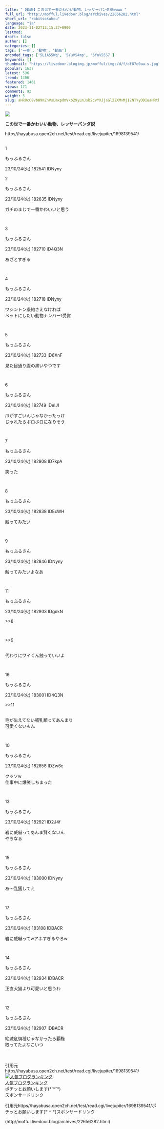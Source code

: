 ```yaml
---
title: "【動画】この世で一番かわいい動物、レッサーパンダ説wwww "
full_url: "http://mofful.livedoor.blog/archives/22656282.html"
short_url: "rabitsokuhou"
language: "ja"
date: 2023-11-02T12:15:27+0900
lastmod: 
draft: false
author: []
categories: []
tags: ['一番', '動物', '動画']
encoded_tags: ['5LiA55Wq', '5YuV54mp', '5YuV55S7']
keywords: []
thumbnail: "https://livedoor.blogimg.jp/mofful/imgs/d/f/df87e0aa-s.jpg"
popular: 1637
latest: 596
trend: 1406
featured: 1461
views: 171
comments: 93
weight: 5
slug: aHR0cC8vbW9mZnVsLmxpdmVkb29yLmJsb2cvYXJjaGl2ZXMvMjI2NTYyODIuaHRtbA==
---
```


![](https://livedoor.blogimg.jp/mofful/imgs/d/f/df87e0aa-s.jpg)

<div><p><b><p>この世で一番かわいい動物、レッサーパンダ説</p></b> https//hayabusa.open2ch.net/test/read.cgi/livejupiter/1698139541/</p><p class='t_h'><br>1 <p>もっふるさん</p> <p> 23/10/24(火) 182541 IDNyny</p></p><p class='t_h'>2 <p>もっふるさん</p> <p> 23/10/24(火) 182635 IDNyny</p></p> <p class='t_b'> ガチのまじで一番かわいいと思う </p><br> <p class='t_h'>3 <p>もっふるさん</p> <p> 23/10/24(火) 182710 ID4Q3N</p></p> <p class='t_b'> あざとすぎる </p><br> <p class='t_h'>4 <p>もっふるさん</p> <p> 23/10/24(火) 182718 IDNyny</p></p> <p class='t_b'> ワシントン条約さえなければ<br>ペットにしたい動物ナンバー1受賞 </p><br> <p class='t_h'>5 <p>もっふるさん</p> <p> 23/10/24(火) 182733 ID6XnF</p></p> <p class='t_b'> 見た目通り腹の黒いやつです </p><br> <p class='t_h'>6 <p>もっふるさん</p> <p> 23/10/24(火) 182749 IDelJI</p></p> <p class='t_b'> 爪がすごいんじゃなかったっけ<br>じゃれたらボロボロになりそう </p><br> <p class='t_h'>7 <p>もっふるさん</p> <p> 23/10/24(火) 182808 ID7kpA</p></p> <p class='t_b'> 笑った </p><br> <p class='t_h'>8 <p>もっふるさん</p> <p> 23/10/24(火) 182838 IDEcWH</p></p> <p class='t_b'> 触ってみたい </p><br> <p class='t_h'>9 <p>もっふるさん</p> <p> 23/10/24(火) 182846 IDNyny</p></p> <p class='t_b'> 触ってみたいよなあ </p><br> <p class='t_h t_i'>11 <p>もっふるさん</p> <p> 23/10/24(火) 182903 IDgdkN</p></p> <p class='t_b t_i'> <p class='anchor'>>>8</p><br><p class='anchor'>>>9</p><br>代わりにワイくん触っていいよ </p><br> <p class='t_h t_i'>16 <p>もっふるさん</p> <p> 23/10/24(火) 183001 ID4Q3N</p></p> <p class='t_b t_i'> <p class='anchor'>>>11</p><br>毛が生えてない哺乳類ってあんまり<br>可愛くないもん </p><br> <p class='t_h'>10 <p>もっふるさん</p> <p> 23/10/24(火) 182858 IDZw6c</p></p> <p class='t_b'> クッソw<br>仕事中に爆笑しちまった </p><br> <p class='t_h'>13 <p>もっふるさん</p> <p> 23/10/24(火) 182921 ID2J4f</p></p> <p class='t_b'> 岩に威嚇ってあんま賢くないん<br>やろなぁ </p><br> <p class='t_h'>15 <p>もっふるさん</p> <p> 23/10/24(火) 183000 IDNyny</p></p> <p class='t_b'> あ～乱獲してえ </p><br> <p class='t_h'>17 <p>もっふるさん</p> <p> 23/10/24(火) 183108 IDBACR</p></p> <p class='t_b'> 岩に威嚇ってwアホすぎるやろw </p><br> <p class='t_h'>14 <p>もっふるさん</p> <p> 23/10/24(火) 182934 IDBACR</p></p> <p class='t_b'> 正直犬猫より可愛いと思うわ </p><br> <p class='t_h'>12 <p>もっふるさん</p> <p> 23/10/24(火) 182907 IDBACR</p></p> <p class='t_b'> 絶滅危惧種じゃなかったら覇権<br>取ってたよなこいつ </p><br> <br>引用元<br>https//hayabusa.open2ch.net/test/read.cgi/livejupiter/1698139541/<br><a href='//blog.with2.net/link/?2036932'><img title='人気ブログランキング' src='https//blog.with2.net/img/banner/banner_21.gif'></a><br><a href='//blog.with2.net/link/?2036932'>人気ブログランキング</a><br>ポチッとお願いします(*´꒳`*)<br>スポンサードリンク<br><img alt='' src='https//www11.a8.net/0.gif?a8mat=3BDUGQ+4RHMA+2HOM+BS629' height='1' width='1' border='0'> <p>引用元https//hayabusa.open2ch.net/test/read.cgi/livejupiter/1698139541/ポチッとお願いします(*´꒳`*)スポンサードリンク</p></div>

(http//mofful.livedoor.blog/archives/22656282.html)
